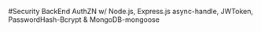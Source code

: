 #Security BackEnd AuthZN w/ Node.js, Express.js async-handle, JWToken, PasswordHash-Bcrypt & MongoDB-mongoose
